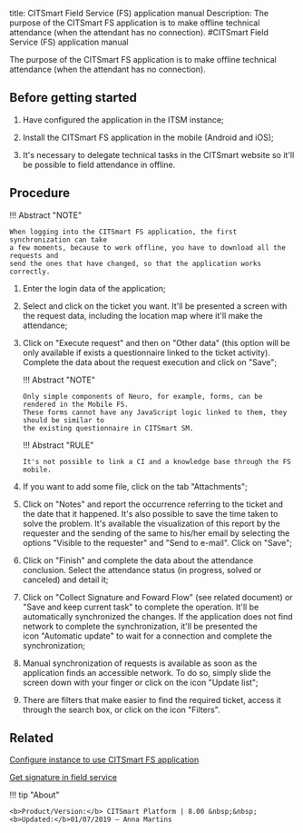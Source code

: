 title: CITSmart Field Service (FS) application manual
Description: The purpose of the CITSmart FS application is to make offline technical attendance (when the attendant has no connection).
#CITSmart Field Service (FS) application manual

The purpose of the CITSmart FS application is to make offline technical attendance (when the attendant has no connection).

Before getting started
--------------------------

1.  Have configured the application in the ITSM instance;

2.  Install the CITSmart FS application in the mobile (Android and iOS);

3.  It's necessary to delegate technical tasks in the CITSmart website so it'll
    be possible to field attendance in offline.

Procedure
-------------

!!! Abstract "NOTE"

    When logging into the CITSmart FS application, the first synchronization can take 
    a few moments, because to work offline, you have to download all the requests and 
    send the ones that have changed, so that the application works correctly.

1.  Enter the login data of the application;

2.  Select and click on the ticket you want. It'll be presented a screen with
    the request data, including the location map where it'll make the
    attendance;

3.  Click on "Execute request" and then on "Other data" (this option will
    be only available if exists a questionnaire linked to the ticket activity).
    Complete the data about the request execution and  click on "Save";
    
    !!! Abstract "NOTE"
    
        Only simple components of Neuro, for example, forms, can be rendered in the Mobile FS.
        These forms cannot have any JavaScript logic linked to them, they should be similar to 
        the existing questionnaire in CITSmart SM.
        
    !!! Abstract "RULE"
    
        It's not possible to link a CI and a knowledge base through the FS mobile.
    
4.  If you want to add some file, click on the tab "Attachments";

5.  Click on "Notes" and report the occurrence referring to the ticket and the date that it happened. It's also possible to save the         time taken to solve the problem. It's available the visualization of this report by the requester and the sending of the same to         his/her email by selecting the options "Visible to the requester" and "Send to e-mail". Click on "Save";

6.  Click on "Finish" and complete the data about the attendance conclusion.
    Select the attendance status (in progress, solved or canceled) and detail
    it;

7.  Click on "Collect Signature and Foward Flow" (see related document) or "Save and keep current task" to complete
    the operation. It'll be automatically synchronized the changes. If the
    application does not find network to complete the synchronization, it'll be
    presented the icon "Automatic update" to wait for a connection and complete the
    synchronization;

8.  Manual synchronization of requests is available as soon as the application
    finds an accessible network. To do so, simply slide the screen down with
    your finger or click on the icon "Update list";

9.  There are filters that make easier to find the required ticket, access it
    through the search box, or click on the icon "Filters".

Related
-------------  

[Configure instance to use CITSmart FS application](/en-us/citsmart-platform-8/additional-features/mobile-and-field-service/configuration/configure-field-service-application.html)

[Get signature in field service](/en-us/citsmart-platform-8/additional-features/mobile-and-field-service/use/get-signature-in-attendance.html)

!!! tip "About"

    <b>Product/Version:</b> CITSmart Platform | 8.00 &nbsp;&nbsp;
    <b>Updated:</b>01/07/2019 – Anna Martins
    


